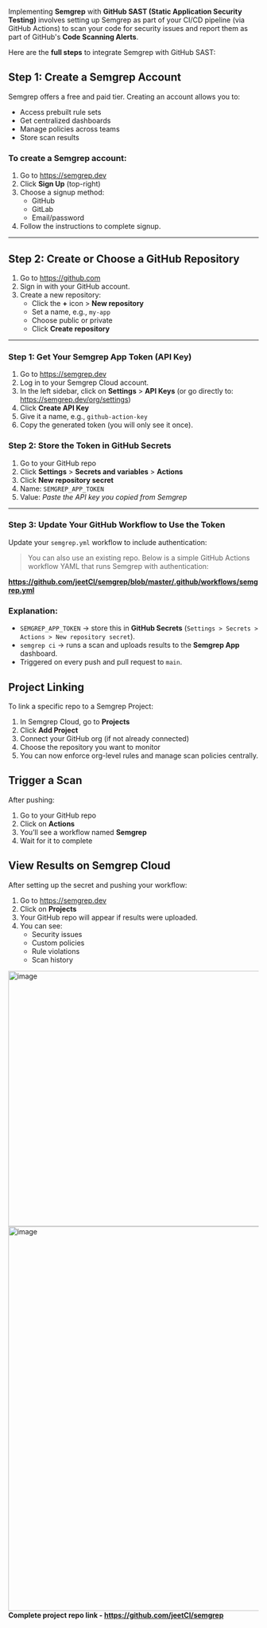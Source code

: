 Implementing **Semgrep** with **GitHub SAST (Static Application Security Testing)** involves setting up Semgrep as part of your CI/CD pipeline (via GitHub Actions) to scan your code for security issues and report them as part of GitHub's **Code Scanning Alerts**.

Here are the **full steps** to integrate Semgrep with GitHub SAST:

## Step 1: Create a Semgrep Account

Semgrep offers a free and paid tier. Creating an account allows you to:

- Access prebuilt rule sets
- Get centralized dashboards
- Manage policies across teams
- Store scan results

### To create a Semgrep account:

1. Go to https://semgrep.dev
2. Click **Sign Up** (top-right)
3. Choose a signup method:
    - GitHub
    - GitLab
    - Email/password
4. Follow the instructions to complete signup.

---

## Step 2: Create or Choose a GitHub Repository

1. Go to https://github.com
2. Sign in with your GitHub account.
3. Create a new repository:
    - Click the **+** icon > **New repository**
    - Set a name, e.g., `my-app`
    - Choose public or private
    - Click **Create repository**
  ---

### Step 1: Get Your Semgrep App Token (API Key)

1. Go to https://semgrep.dev
2. Log in to your Semgrep Cloud account.
3. In the left sidebar, click on **Settings** > **API Keys** (or go directly to: https://semgrep.dev/org/settings)
4. Click **Create API Key**
5. Give it a name, e.g., `github-action-key`
6. Copy the generated token (you will only see it once).

### Step 2: Store the Token in GitHub Secrets

1. Go to your GitHub repo
2. Click **Settings** > **Secrets and variables** > **Actions**
3. Click **New repository secret**
4. Name: `SEMGREP_APP_TOKEN`
5. Value: *Paste the API key you copied from Semgrep*

---

### Step 3: Update Your GitHub Workflow to Use the Token

Update your `semgrep.yml` workflow to include authentication:

> You can also use an existing repo.
Below is a simple GitHub Actions workflow YAML that runs Semgrep with authentication:

**https://github.com/jeetCl/semgrep/blob/master/.github/workflows/semgrep.yml**

### Explanation:

- `SEMGREP_APP_TOKEN` → store this in **GitHub Secrets** (`Settings > Secrets > Actions > New repository secret`).
- `semgrep ci` → runs a scan and uploads results to the **Semgrep App** dashboard.
- Triggered on every push and pull request to `main`.

## Project Linking

To link a specific repo to a Semgrep Project:

1. In Semgrep Cloud, go to **Projects**
2. Click **Add Project**
3. Connect your GitHub org (if not already connected)
4. Choose the repository you want to monitor
5. You can now enforce org-level rules and manage scan policies centrally.

## Trigger a Scan

After pushing:

1. Go to your GitHub repo
2. Click on **Actions**
3. You’ll see a workflow named **Semgrep** 
4. Wait for it to complete

## View Results on Semgrep Cloud

After setting up the secret and pushing your workflow:

1. Go to https://semgrep.dev
2. Click on **Projects**
3. Your GitHub repo will appear if results were uploaded.
4. You can see:
    - Security issues
    - Custom policies
    - Rule violations
    - Scan history
  
<img width="1507" height="513" alt="image" src="https://github.com/user-attachments/assets/17fc86c5-f2c2-4ec7-b931-ab41e4e44a0d" />
<img width="1532" height="772" alt="image" src="https://github.com/user-attachments/assets/3217abfa-530c-4053-a27a-231d63aebec0" /

**Complete project repo link - https://github.com/jeetCl/semgrep**


